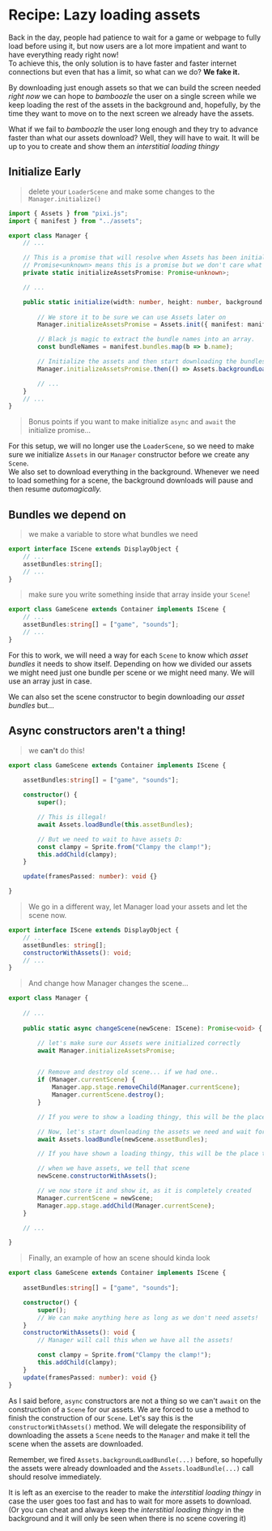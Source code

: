 # Recipe: Lazy loading assets

Back in the day, people had patience to wait for a game or webpage to fully load before using it, but now users are a lot more impatient and want to have everything ready right now!  
To achieve this, the only solution is to have faster and faster internet connections but even that has a limit, so what can we do? **We fake it.**

By downloading just enough assets so that we can build the screen needed _right now_ we can hope to _bamboozle_ the user on a single screen while we keep loading the rest of the assets in the background and, hopefully, by the time they want to move on to the next screen we already have the assets.

What if we fail to _bamboozle_ the user long enough and they try to advance faster than what our assets download? Well, they will have to wait. It will be up to you to create and show them an _interstitial loading thingy_


## Initialize Early

> delete your `LoaderScene` and make some changes to the `Manager.initialize()`

```ts
import { Assets } from "pixi.js";
import { manifest } from "../assets";

export class Manager {
    // ...

    // This is a promise that will resolve when Assets has been initialized.
    // Promise<unknown> means this is a promise but we don't care what value it resolves to, only that it resolves.
    private static initializeAssetsPromise: Promise<unknown>; 

    // ...

    public static initialize(width: number, height: number, background: number): void {
        
        // We store it to be sure we can use Assets later on
        Manager.initializeAssetsPromise = Assets.init({ manifest: manifest });

        // Black js magic to extract the bundle names into an array.
        const bundleNames = manifest.bundles.map(b => b.name);

        // Initialize the assets and then start downloading the bundles in the background
        Manager.initializeAssetsPromise.then(() => Assets.backgroundLoadBundle(bundleNames));

        // ...
    }
    // ...
}
```

> Bonus points if you want to make initialize `async` and `await` the initialize promise...

For this setup, we will no longer use the `LoaderScene`, so we need to make sure we initialize `Assets` in our `Manager` constructor before we create any `Scene`.  
We also set to download everything in the background. Whenever we need to load something for a scene, the background downloads will pause and then resume _automagically._

## Bundles we depend on

> we make a variable to store what bundles we need

```ts
export interface IScene extends DisplayObject {
    // ...
    assetBundles:string[];
    // ...
}
```

> make sure you write something inside that array inside your `Scene`!

```ts
export class GameScene extends Container implements IScene {
    // ...
    assetBundles:string[] = ["game", "sounds"];
    // ...
}
```

For this to work, we will need a way for each `Scene` to know which _asset bundles_ it needs to show itself. Depending on how we divided our assets we might need just one bundle per scene or we might need many. We will use an array just in case.

We can also set the scene constructor to begin downloading our _asset bundles_ but...

## Async constructors aren't a thing!

> we **can't** do this!

```ts
export class GameScene extends Container implements IScene {
    
    assetBundles:string[] = ["game", "sounds"];

    constructor() {
        super();

        // This is illegal!
        await Assets.loadBundle(this.assetBundles);

        // But we need to wait to have assets D:
        const clampy = Sprite.from("Clampy the clamp!");
        this.addChild(clampy);
    }

    update(framesPassed: number): void {}

}
```

> We go in a different way, let Manager load your assets and let the scene now.

```ts
export interface IScene extends DisplayObject {
    // ...
    assetBundles: string[];
    constructorWithAssets(): void;
    // ...
}
```

> And change how Manager changes the scene...

```ts
export class Manager {
    
    // ...
    
    public static async changeScene(newScene: IScene): Promise<void> {

        // let's make sure our Assets were initialized correctly
        await Manager.initializeAssetsPromise;


        // Remove and destroy old scene... if we had one..
        if (Manager.currentScene) {
            Manager.app.stage.removeChild(Manager.currentScene);
            Manager.currentScene.destroy();
        }

        // If you were to show a loading thingy, this will be the place to show it...

        // Now, let's start downloading the assets we need and wait for them...
        await Assets.loadBundle(newScene.assetBundles);

        // If you have shown a loading thingy, this will be the place to hide it...

        // when we have assets, we tell that scene
        newScene.constructorWithAssets();

        // we now store it and show it, as it is completely created
        Manager.currentScene = newScene;
        Manager.app.stage.addChild(Manager.currentScene);
    }

    // ...

}
```

> Finally, an example of how an scene should kinda look

```ts
export class GameScene extends Container implements IScene {
    
    assetBundles:string[] = ["game", "sounds"];

    constructor() {
        super();
        // We can make anything here as long as we don't need assets!
    }
    constructorWithAssets(): void {
        // Manager will call this when we have all the assets!

        const clampy = Sprite.from("Clampy the clamp!");
        this.addChild(clampy);
    }
    update(framesPassed: number): void {}
}
```

As I said before, `async` constructors are not a thing so we can't `await` on the construction of a `Scene` for our assets. We are forced to use a method to finish the construction of our `Scene`. Let's say this is the `constructorWithAssets()` method. We will delegate the responsibility of downloading the assets a `Scene` needs to the `Manager` and make it tell the scene when the assets are downloaded.

<aside class="info">Remember, we fired <code>Assets.backgroundLoadBundle(...)</code> before, so hopefully the assets were already downloaded and the <code>Assets.loadBundle(...)</code> call should resolve immediately.</aside>

It is left as an exercise to the reader to make the _interstitial loading thingy_ in case the user goes too fast and has to wait for more assets to download.  
(Or you can cheat and always keep the _interstitial loading thingy_ in the background and it will only be seen when there is no scene covering it)